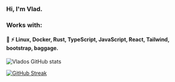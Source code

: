 ### Hi, I'm Vlad. 
### Works with:  
<h4> 💬 ⚡ Linux, Docker, Rust, TypeScript, JavaScript, React, Tailwind, bootstrap, baggage.</h4>

![Vlados GitHub stats](https://github-readme-stats.vercel.app/api?username=Vladosdeadly&show_icons=true&theme=radical&count_private=false)

[![GitHub Streak](https://streak-stats.demolab.com?user=vladosdeadly&theme=radical&card_width=467)](https://git.io/streak-stats)
